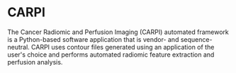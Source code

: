 # CARPI
The Cancer Radiomic and Perfusion Imaging (CARPI) automated framework is a Python-based software application that is vendor- and sequence-neutral. CARPI uses contour files generated using an application of the user's choice and performs automated radiomic feature extraction and perfusion analysis. 
